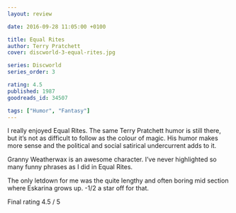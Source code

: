 ```yaml
---
layout: review

date: 2016-09-28 11:05:00 +0100

title: Equal Rites
author: Terry Pratchett
cover: discworld-3-equal-rites.jpg

series: Discworld
series_order: 3

rating: 4.5
published: 1987
goodreads_id: 34507

tags: ["Humor", "Fantasy"]
---
```


I really enjoyed Equal Rites. The same Terry Pratchett humor is still there, but it’s not as difficult to follow as the colour of magic. His humor makes more sense and the political and social satirical undercurrent adds to it.

<!--more-->

Granny Weatherwax is an awesome character. I’ve never highlighted so many funny phrases as I did in Equal Rites.

The only letdown for me was the quite lengthy and often boring mid section where Eskarina grows up. -1/2 a star off for that.

Final rating 4.5 / 5
